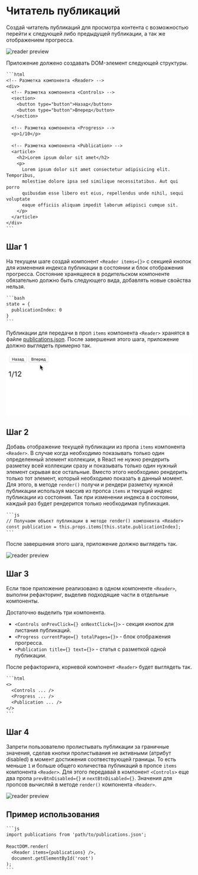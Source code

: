 # Читатель публикаций

Создай читатель публикаций для просмотра контента с возможностью перейти к
следующей либо предыдущей публикации, а так же отображением прогресса.

![reader preview](./preview.gif)

Приложение должено создавать DOM-элемент следующей структуры.

    ```html
    <!-- Разметка компонента <Reader> -->
    <div>
      <!-- Разметка компонента <Controls> -->
      <section>
        <button type="button">Назад</button>
        <button type="button">Вперед</button>
      </section>

      <!-- Разметка компонента <Progress> -->
      <p>1/10</p>

      <!-- Разметка компонента <Publication> -->
      <article>
        <h2>Lorem ipsum dolor sit amet</h2>
        <p>
          Lorem ipsum dolor sit amet consectetur adipisicing elit. Temporibus,
          molestiae dolore ipsa sed similique necessitatibus. Aut qui porro
          quibusdam esse libero est eius, repellendus unde nihil, sequi voluptate
          eaque officiis aliquam impedit laborum adipisci cumque sit.
        </p>
      </article>
    </div>
    ```

## Шаг 1

На текущем шаге создай компонент `<Reader items={}>` с секцией кнопок для
изменения индекса публикации в состоянии и блок отображения прогресса. Состояние
хранящееся в родительском компоненте обязательно должно быть следующего вида,
добавлять новые свойства нельзя.

    ```bash
    state = {
      publicationIndex: 0
    }
    ```

Публикации для передачи в проп `items` компонента `<Reader>` хранятся в файле
[publications.json](./publications.json). После завершения этого шага,
приложение должно выглядеть примерно так.

![reader preview](./step-1.gif)

## Шаг 2

Добавь отображение текущей публикации из пропа `items` компонента `<Reader>`. В
случае когда необходимо показывать только один определенный элемент коллекции, в
React не нужно рендерить разметку всей коллекции сразу и показывать только один
нужный элемент скрывая все остальные. Вместо этого необходимо рендерить только
тот элемент, который необходимо показать в данный момент. Для этого, в методе
`render()` получи и рендери разметку нужной публикации используя массив из
пропса `items` и текущий индекс публикации из состояния. Так при изменении
индекса в состоянии, каждый раз будет рендерится только необходимая публикация.

    ```js
    // Получаем объект публикации в методе render() компонента <Reader>
    const publication = this.props.items[this.state.publicationIndex];
    ```

После завершения этого шага, приложение должно выглядеть так.

![reader preview](./step-2.gif)

## Шаг 3

Если твое приложение реализовано в одном компоненте `<Reader>`, выполни
рефакторинг, выделив подходящие части в отдельные компоненты.

Достаточно выделить три компонента.

- `<Controls onPrevClick={} onNextClick={}>` - секция кнопок для листания
  публикаций.
- `<Progress currentPage={} totalPages={}>` - блок отображения прогресса.
- `<Publication title={} text={}>` - статья с разметкой одной публикации.

После рефакторинга, корневой компонент `<Reader>` будет выглядеть так.

    ```html
    <>
      <Controls ... />
      <Progress ... />
      <Publication ... />
    </>
    ```

## Шаг 4

Запрети пользователю пролистывать публикации за граничные значения, сделав
кнопки пролистывания не активными (атрибут disabled) в момент достижения
соотвествующей границы. То есть меньше `1` и больше общего количества публикаций
в пропсе `items` компонента `<Reader>`. Для этого передавай в компонент
`<Controls>` еще два пропа `prevBtnDisabled={}` и `nextBtnDisabled={}`. Значения
для пропсов вычисляй в методе `render()` компонента `<Reader>`.

![reader preview](./step-4.gif)

## Пример использования

    ```js
    import publications from 'path/to/publications.json';

    ReactDOM.render(
      <Reader items={publications} />,
      document.getElementById('root')
    );
    ```
